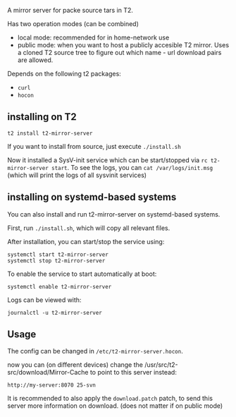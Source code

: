 A mirror server for packe source tars in T2.

Has two operation modes (can be combined)
- local mode: recommended for in home-network use
- public mode: when you want to host a publicly accesible T2 mirror.
  Uses a cloned T2 source tree to figure out which name - url download pairs are allowed.

Depends on the following t2 packages:
- `curl`
- `hocon`

## installing on T2
`t2 install t2-mirror-server`

If you want to install from source, just execute `./install.sh`

Now it installed a SysV-init service which can be start/stopped via `rc t2-mirror-server start`.
To see the logs, you can `cat /var/logs/init.msg` (which will print the logs of all sysvinit services)

## installing on systemd-based systems
You can also install and run t2-mirror-server on systemd-based systems.

First, run `./install.sh`, which will copy all relevant files.

After installation, you can start/stop the service using:
```
systemctl start t2-mirror-server
systemctl stop t2-mirror-server
```
To enable the service to start automatically at boot:
```
systemctl enable t2-mirror-server
```
Logs can be viewed with:
```
journalctl -u t2-mirror-server
```

## Usage
The config can be changed in `/etc/t2-mirror-server.hocon`.

now you can (on different devices) change the /usr/src/t2-src/download/Mirror-Cache to point to this server instead:
```
http://my-server:8070 25-svn
```

It is recommended to also apply the `download.patch` patch, to send this server more information on download. (does not matter if on public mode)
